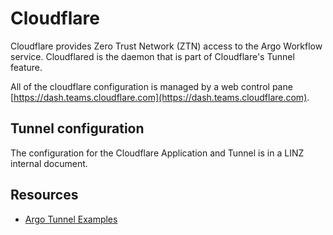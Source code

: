 # Cloudflare

Cloudflare provides Zero Trust Network (ZTN) access to the Argo Workflow service. Cloudflared is the daemon that is part of Cloudflare's Tunnel feature.

All of the cloudflare configuration is managed by a web control pane [https://dash.teams.cloudflare.com](https://dash.teams.cloudflare.com).

## Tunnel configuration

The configuration for the Cloudflare Application and Tunnel is in a LINZ internal document.


## Resources

- [Argo Tunnel Examples](https://github.com/cloudflare/argo-tunnel-examples/)
